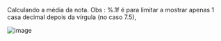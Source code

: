 Calculando a média da nota.
Obs : %.1f é para limitar a mostrar apenas 1 casa decimal depois da vírgula (no caso 7.5), 

![image](https://user-images.githubusercontent.com/66571686/181592678-fafc12ef-cb9b-4667-a946-50dd7abf4db2.png)
